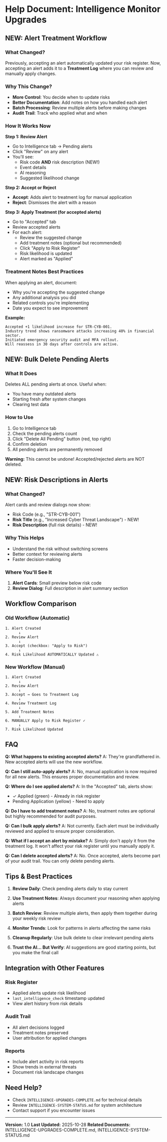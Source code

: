 # Help Document: Intelligence Monitor Upgrades

## NEW: Alert Treatment Workflow

### What Changed?

Previously, accepting an alert automatically updated your risk register. Now, accepting an alert adds it to a **Treatment Log** where you can review and manually apply changes.

### Why This Change?

- **More Control**: You decide when to update risks
- **Better Documentation**: Add notes on how you handled each alert
- **Batch Processing**: Review multiple alerts before making changes
- **Audit Trail**: Track who applied what and when

### How It Works Now

**Step 1: Review Alert**
- Go to Intelligence tab → Pending alerts
- Click "Review" on any alert
- You'll see:
  - Risk code **AND** risk description (NEW!)
  - Event details
  - AI reasoning
  - Suggested likelihood change

**Step 2: Accept or Reject**
- **Accept**: Adds alert to treatment log for manual application
- **Reject**: Dismisses the alert with a reason

**Step 3: Apply Treatment (for accepted alerts)**
- Go to "Accepted" tab
- Review accepted alerts
- For each alert:
  - Review the suggested change
  - Add treatment notes (optional but recommended)
  - Click "Apply to Risk Register"
  - Risk likelihood is updated
  - Alert marked as "Applied"

### Treatment Notes Best Practices

When applying an alert, document:
- Why you're accepting the suggested change
- Any additional analysis you did
- Related controls you're implementing
- Date you expect to see improvement

**Example:**
```
Accepted +1 likelihood increase for STR-CYB-001.
Industry trend shows ransomware attacks increasing 40% in financial sector.
Initiated emergency security audit and MFA rollout.
Will reassess in 30 days after controls are active.
```

## NEW: Bulk Delete Pending Alerts

### What It Does

Deletes ALL pending alerts at once. Useful when:
- You have many outdated alerts
- Starting fresh after system changes
- Clearing test data

### How to Use

1. Go to Intelligence tab
2. Check the pending alerts count
3. Click "Delete All Pending" button (red, top right)
4. Confirm deletion
5. All pending alerts are permanently removed

**Warning:** This cannot be undone! Accepted/rejected alerts are NOT deleted.

## NEW: Risk Descriptions in Alerts

### What Changed?

Alert cards and review dialogs now show:
- Risk Code (e.g., "STR-CYB-001")
- **Risk Title** (e.g., "Increased Cyber Threat Landscape") - NEW!
- **Risk Description** (full risk details) - NEW!

### Why This Helps

- Understand the risk without switching screens
- Better context for reviewing alerts
- Faster decision-making

### Where You'll See It

1. **Alert Cards**: Small preview below risk code
2. **Review Dialog**: Full description in alert summary section

## Workflow Comparison

### Old Workflow (Automatic)
```
1. Alert Created
      ↓
2. Review Alert
      ↓
3. Accept (checkbox: "Apply to Risk")
      ↓
4. Risk Likelihood AUTOMATICALLY Updated ⚠️
```

### New Workflow (Manual)
```
1. Alert Created
      ↓
2. Review Alert
      ↓
3. Accept → Goes to Treatment Log
      ↓
4. Review Treatment Log
      ↓
5. Add Treatment Notes
      ↓
6. MANUALLY Apply to Risk Register ✓
      ↓
7. Risk Likelihood Updated
```

## FAQ

**Q: What happens to existing accepted alerts?**
A: They're grandfathered in. New accepted alerts will use the new workflow.

**Q: Can I still auto-apply alerts?**
A: No, manual application is now required for all new alerts. This ensures proper documentation and review.

**Q: Where do I see applied alerts?**
A: In the "Accepted" tab, alerts show:
- ✓ Applied (green) - Already in risk register
- Pending Application (yellow) - Need to apply

**Q: Do I have to add treatment notes?**
A: No, treatment notes are optional but highly recommended for audit purposes.

**Q: Can I bulk apply alerts?**
A: Not currently. Each alert must be individually reviewed and applied to ensure proper consideration.

**Q: What if I accept an alert by mistake?**
A: Simply don't apply it from the treatment log. It won't affect your risk register until you manually apply it.

**Q: Can I delete accepted alerts?**
A: No. Once accepted, alerts become part of your audit trail. You can only delete pending alerts.

## Tips & Best Practices

1. **Review Daily**: Check pending alerts daily to stay current

2. **Use Treatment Notes**: Always document your reasoning when applying alerts

3. **Batch Review**: Review multiple alerts, then apply them together during your weekly risk review

4. **Monitor Trends**: Look for patterns in alerts affecting the same risks

5. **Cleanup Regularly**: Use bulk delete to clear irrelevant pending alerts

6. **Trust the AI... But Verify**: AI suggestions are good starting points, but you make the final call

## Integration with Other Features

### Risk Register
- Applied alerts update risk likelihood
- `last_intelligence_check` timestamp updated
- View alert history from risk details

### Audit Trail
- All alert decisions logged
- Treatment notes preserved
- User attribution for applied changes

### Reports
- Include alert activity in risk reports
- Show trends in external threats
- Document risk landscape changes

## Need Help?

- Check `INTELLIGENCE-UPGRADES-COMPLETE.md` for technical details
- Review `INTELLIGENCE-SYSTEM-STATUS.md` for system architecture
- Contact support if you encounter issues

---

**Version:** 1.0
**Last Updated:** 2025-10-28
**Related Documents:** INTELLIGENCE-UPGRADES-COMPLETE.md, INTELLIGENCE-SYSTEM-STATUS.md
